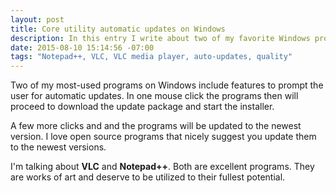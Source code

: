 ```yaml
---
layout: post
title: Core utility automatic updates on Windows
description: In this entry I write about two of my favorite Windows programs auto-update features.
date: 2015-08-10 15:14:56 -07:00
tags: "Notepad++, VLC, VLC media player, auto-updates, quality"
---
```


Two of my most-used programs on Windows include features to prompt the user for automatic updates. In one mouse click the programs then will proceed to download the update package and start the installer.

A few more clicks and and the programs will be updated to the newest version. I love open source programs that nicely suggest you update them to the newest versions.

I'm talking about **VLC** and **Notepad++**. Both are excellent programs. They are works of art and deserve to be utilized to their fullest potential.